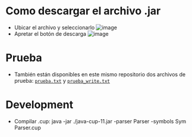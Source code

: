 # Como descargar el archivo .jar
- Ubicar el archivo y seleccionarlo
![image](https://github.com/user-attachments/assets/376be399-3db7-4a1e-a915-1a75d090704c)
- Apretar el botón de descarga
![image](https://github.com/user-attachments/assets/88cb75c3-6896-4eaf-8093-520c89e9afd6)

# Prueba
- También están disponibles en este mismo repositorio dos archivos de prueba: [```prueba.txt```](prueba.txt) y [```prueba_write.txt```](prueba_write.txt)

# Development
- Compilar .cup: java -jar ./java-cup-11.jar -parser Parser -symbols Sym Parser.cup